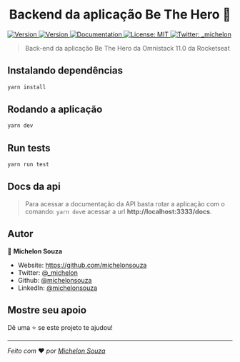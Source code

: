 <h1 align="center">Backend da aplicação Be The Hero 🚀</h1>
<p>
  <a href="https://www.npmjs.com" target="_blank">
    <img alt="Version" src="https://img.shields.io/npm/v/npm/latest?color=%23cb0001&logo=npm">
  </a>
  <a href="https://nodejs.org/" target="_blank">
    <img alt="Version" src="https://img.shields.io/npm/v/node?color=green&label=node&logo=node">
  </a>
  <a href="#" target="_blank">
    <img alt="Documentation" src="https://img.shields.io/badge/documentation-yes-brightgreen.svg" />
  </a>
  <a href="#" target="_blank">
    <img alt="License: MIT" src="https://img.shields.io/badge/License-MIT-yellow.svg" />
  </a>
  <a href="https://twitter.com/_michelon" target="_blank">
    <img alt="Twitter: _michelon" src="https://img.shields.io/twitter/follow/_michelon.svg?style=social" />
  </a>
</p>

> Back-end da aplicação Be The Hero da Omnistack 11.0 da Rocketseat

## Instalando dependências

```sh
yarn install
```

## Rodando a aplicação

```sh
yarn dev
```

## Run tests

```sh
yarn run test
```

## Docs da api

> Para acessar a documentação da API basta rotar a aplicação com o comando:
> `yarn dev`e acessar a url **http://localhost:3333/docs**.

## Autor

👤 **Michelon Souza**

* Website: https://github.com/michelonsouza
* Twitter: [@\_michelon](https://twitter.com/_michelon)
* Github: [@michelonsouza](https://github.com/michelonsouza)
* LinkedIn: [@michelonsouza](https://linkedin.com/in/michelonsouza)

## Mostre seu apoio

Dê uma ⭐️ se este projeto te ajudou!

***
_Feito com_ :heart: _por [Michelon Souza](https://github.com/michelonsouza)_
